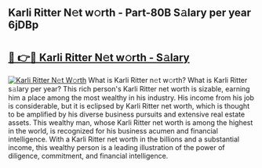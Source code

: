 ## Karli Ritter N𝚎t w𝚘rth - Part-80B S𝚊lary per year 6jDBp

# <h2><a href="http://gc1l1b.nevu.top/?p=Karli+Ritter">🔗 👉🔴 Karli Ritter N𝚎t w𝚘rth - S𝚊lary</a></h2>

[![Karli Ritter N𝚎t W𝚘rth](https://i.imgur.com/Oavwk0R.jpeg)](http://gc1l1b.nevu.top/?p=Karli+Ritter)
What is Karli Ritter n𝚎t w𝚘rth? What is Karli Ritter s𝚊lary per year?
This rich person's Karli Ritter net worth is sizable, earning him a place among the most wealthy in his industry. His income from his job is considerable, but it is eclipsed by Karli Ritter net worth, which is thought to be amplified by his diverse business pursuits and extensive real estate assets. This wealthy man, whose Karli Ritter net worth is among the highest in the world, is recognized for his business acumen and financial intelligence. With a Karli Ritter net worth in the billions and a substantial income, this wealthy person is a leading illustration of the power of diligence, commitment, and financial intelligence.
